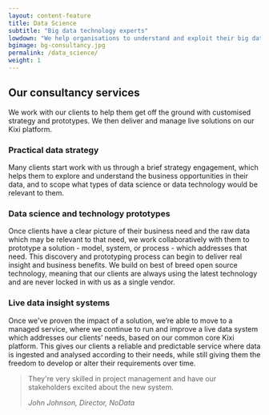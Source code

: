 ```yaml
---
layout: content-feature
title: Data Science
subtitle: "Big data technology experts"
lowdown: "We help organisations to understand and exploit their big data opportunities. We have developed technology solutions and platforms to identify and maximise the potential impact of data."
bgimage: bg-consultancy.jpg
permalink: /data_science/
weight: 1
---
```

## Our consultancy services
We work with our clients to help them get off the ground with customised strategy and prototypes. We then deliver and manage live solutions on our Kixi platform.

### Practical data strategy
Many clients start work with us through a brief strategy engagement, which helps them to explore and understand the business opportunities in their data, and to scope what types of data science or data technology would be relevant to them.

### Data science and technology prototypes
Once clients have a clear picture of their business need and the raw data which may be relevant to that need, we work collaboratively with them to prototype a solution - model, system, or process - which addresses that need. This discovery and prototyping process can begin to deliver real insight and business benefits. We build on best of breed open source technology, meaning that our clients are always using the latest technology and are never locked in with us as a single vendor.

### Live data insight systems
Once we've proven the impact of a solution, we’re able to move to a managed service, where we continue to run and improve a live data system which addresses our clients’ needs, based on our common core Kixi platform. This gives our clients a reliable and predictable service where data is ingested and analysed according to their needs, while still giving them the freedom to develop or alter their requirements over time.


><p>They're very skilled in project management and have our stakeholders excited about the new system.</p>
> <cite>John Johnson, Director, NoData</cite>
